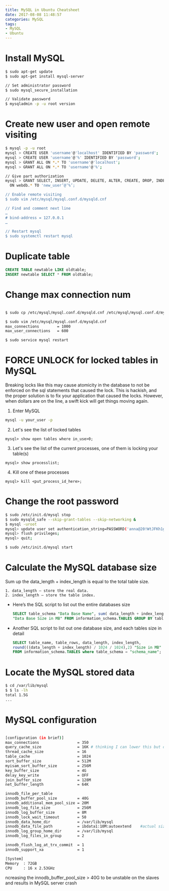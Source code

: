 ```yaml
---
title: MySQL in Ubuntu Cheatsheet
date: 2017-08-08 11:48:57
categories: MySQL
tags: 
- MySQL
- Ubuntu
---
```


# Install MySQL

```sh
$ sudo apt-get update
$ sudo apt-get install mysql-server

// Set administrator password
$ sudo mysql_secure_installation

// Validate password
$ mysqladmin -p -u root version
```

<!-- more -->

# Create new user and open remote visiting

```sh
$ mysql -p -u root 
mysql > CREATE USER 'username'@'localhost' IDENTIFIED BY 'password';
mysql > CREATE USER 'username'@'%' IDENTIFIED BY 'password';
mysql > GRANT ALL ON *.* TO 'username'@'localhost';
mysql > GRANT ALL ON *.* TO 'username'@'%';

// Give part authorization
mysql > GRANT SELECT, INSERT, UPDATE, DELETE, ALTER, CREATE, DROP, INDEX, LOCK TABLES, REFERENCES
  ON webdb.* TO 'new_user’@‘%’;

// Enable remote visiting
$ sudo vim /etc/mysql/mysql.conf.d/mysqld.cnf

// Find and comment next line
…
# bind-address = 127.0.0.1
…

// Restart mysql
$ sudo systemctl restart mysql

```

# Duplicate table

```sql
CREATE TABLE newtable LIKE oldtable; 
INSERT newtable SELECT * FROM oldtable;
```


# Change max connection num

```sh

$ sudo cp /etc/mysql/mysql.conf.d/mysqld.cnf /etc/mysql/mysql.conf.d/mysqld.cnf.bak

$ sudo vim /etc/mysql/mysql.conf.d/mysqld.cnf
max_connections        = 1000
max_user_connections   = 600

$ sudo service mysql restart

```

# FORCE UNLOCK for locked tables in MySQL


Breaking locks like this may cause atomicity in the database to not be enforced on the sql statements that caused the lock.
This is hackish, and the proper solution is to fix your application that caused the locks. However, when dollars are on the line, a swift kick will get things moving again.
1) Enter MySQL

```sh
mysql -u your_user -p
```

2) Let's see the list of locked tables

```
mysql> show open tables where in_use>0;
```

3) Let's see the list of the current processes, one of them is locking your table(s)

```
mysql> show processlist;
```

4) Kill one of these processes

```
mysql> kill <put_process_id_here>;
```


# Change the root password

```sh
$ sudo /etc/init.d/mysql stop
$ sudo mysqld_safe --skip-grant-tables --skip-networking &
$ mysql -uroot
mysql> update user set authentication_string=PASSWORD('anna@20!WtJFKh1gh@I_75') where user='root';
mysql> flush privileges;
mysql> quit;

$ sudo /etc/init.d/mysql start
```


# Calculate the MySQL database size


Sum up the data_length + index_length is equal to the total table size.

	1. data_length – store the real data.
	2. index_length – store the table index.

- Here’s the SQL script to list out the entire databases size

	```sql
	SELECT table_schema "Data Base Name", sum( data_length + index_length) / 1024 / 1024
	"Data Base Size in MB" FROM information_schema.TABLES GROUP BY table_schema ;
	```

- Another SQL script to list out one database size, and each tables size in detail

	```sql
	SELECT table_name, table_rows, data_length, index_length,
	round(((data_length + index_length) / 1024 / 1024),2) "Size in MB"
	FROM information_schema.TABLES where table_schema = "schema_name";
	```
	
# Locate the MySQL stored data
	
	
```sh
$ cd /var/lib/mysql
$ $ ls -lh
total 1.5G
...
```

# MySQL configuration

```sh

[configuration (in brief)] 
max_connections                 = 350
query_cache_size                = 16K # thinking I can lower this but don't suspect it to be cause
thread_cache_size               = 16
table_cache                     = 1024
sort_buffer_size                = 512M
myisam_sort_buffer_size         = 256M
key_buffer_size                 = 4G
delay_key_write                 = OFF
join_buffer_size                = 128M
net_buffer_length               = 64K

innodb_file_per_table
innodb_buffer_pool_size         = 40G
innodb_additional_mem_pool_size = 20M
innodb_log_file_size            = 256M
innodb_log_buffer_size          = 8M
innodb_lock_wait_timeout        = 50
innodb_data_home_dir            = /var/lib/mysql
innodb_data_file_path           = ibdata1:10M:autoextend    #actual size = 2.3G
innodb_log_group_home_dir       = /var/lib/mysql
innodb_log_files_in_group       = 2

innodb_flush_log_at_trx_commit  = 1
innodb_support_xa               = 1

[System] 
Memory  : 72GB
CPU     : 16 x 2.53GHz
```

ncreasing the innodb_buffer_pool_size > 40G to be unstable on the slaves and results in MySQL server crash

